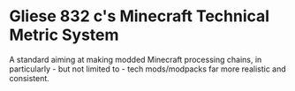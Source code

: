 # Gliese 832 c's Minecraft Technical Metric System
A standard aiming at making modded Minecraft processing chains, in particularly - but not limited to - tech mods/modpacks far more realistic and consistent.






